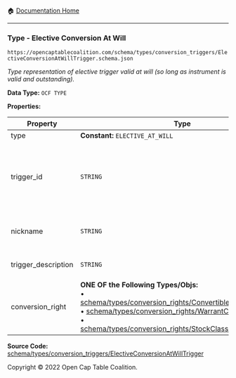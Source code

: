 :house: [Documentation Home](/docs/README.md)

---

### Type - Elective Conversion At Will

`https://opencaptablecoalition.com/schema/types/conversion_triggers/ElectiveConversionAtWillTrigger.schema.json`

_Type representation of elective trigger valid at will (so long as instrument is valid and outstanding)._

**Data Type:** `OCF TYPE`

**Properties:**

| Property            | Type                                                                                                                                                                                                                                                                                                                                                                                                                                                        | Description                                                                                                                            | Required   |
| ------------------- | ----------------------------------------------------------------------------------------------------------------------------------------------------------------------------------------------------------------------------------------------------------------------------------------------------------------------------------------------------------------------------------------------------------------------------------------------------------- | -------------------------------------------------------------------------------------------------------------------------------------- | ---------- |
| type                | **Constant:** `ELECTIVE_AT_WILL`                                                                                                                                                                                                                                                                                                                                                                                                                            | Scalar Constant                                                                                                                        | `REQUIRED` |
| trigger_id          | `STRING`                                                                                                                                                                                                                                                                                                                                                                                                                                                    | Id for this conversion trigger, unique within list of ConversionTriggers in parent convertible issuance's `conversion_triggers` field. | `REQUIRED` |
| nickname            | `STRING`                                                                                                                                                                                                                                                                                                                                                                                                                                                    | Human-friendly nickname to describe the conversion right                                                                               | -          |
| trigger_description | `STRING`                                                                                                                                                                                                                                                                                                                                                                                                                                                    | Long-form description of the trigger                                                                                                   | -          |
| conversion_right    | **ONE OF the Following Types/Objs:**</br>&bull; [schema/types/conversion_rights/ConvertibleConversionRight](/docs/schema/types/conversion_rights/ConvertibleConversionRight.md)</br>&bull; [schema/types/conversion_rights/WarrantConversionRight](/docs/schema/types/conversion_rights/WarrantConversionRight.md)</br>&bull; [schema/types/conversion_rights/StockClassConversionRight](/docs/schema/types/conversion_rights/StockClassConversionRight.md) | When the conditions of the trigger are met, how does the convertible convert?                                                          | `REQUIRED` |

**Source Code:** [schema/types/conversion_triggers/ElectiveConversionAtWillTrigger](../../../schema/types/conversion_triggers/ElectiveConversionAtWillTrigger.schema.json)

Copyright © 2022 Open Cap Table Coalition.
